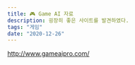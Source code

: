 ```yaml
---
title: 🎮 Game AI 자료
description: 굉장히 좋은 사이트를 발견하였다.
tags: "게임"
date: "2020-12-26"
---
```


http://www.gameaipro.com/
